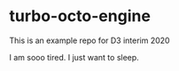# turbo-octo-engine

This is an example repo for D3 interim 2020

I am sooo tired. I just want to sleep.
